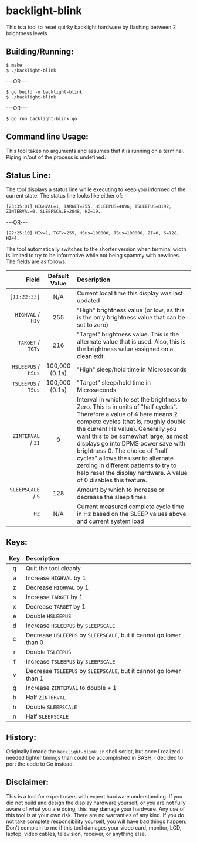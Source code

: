 # backlight-blink
This is a tool to reset quirky backlight hardware by flashing between 2 brightness levels
## Building/Running:

```
$ make
$ ./backlight-blink
```
---OR---

```
$ go build -o backlight-blink
$ ./backlight-blink
```
---OR---

```
$ go run backlight-blink.go
```

## Command line Usage:
This tool takes no arguments and assumes that it is running on a terminal.  Piping in/out of the process is undefined.
## Status Line:
The tool displays a status line while executing to keep you informed of the current state.  The status line looks like either of:

```
[23:35:01] HIGHVAL=1, TARGET=255, HSLEEPUS=4096, TSLEEPUS=8192, ZINTERVAL=0, SLEEPSCALE=2048, HZ=19.
```
---OR---

```
[22:25:10] HIv=1, TGTv=255, HSus=100000, TSus=100000, ZI=0, S=128, HZ=4.
```

The tool automatically switches to the shorter version when terminal width is limited to try to be informative while not being spammy with newlines.
The fields are as follows:

| Field | Default Value | Description |
|---:|:---:|:---|
| `[11:22:33]` | N/A | Current local time this display was last updated |
| `HIGHVAL` / `HIv` | 255 | "High" brightness value (or low, as this is the only brightness value that can be set to zero) |
| `TARGET` / `TGTv` | 216 | "Target" brightness value.  This is the alternate value that is used.  Also, this is the brightness value assigned on a clean exit. |
| `HSLEEPUS` / `HSus` | 100,000 (0.1s) | "High" sleep/hold time in Microseconds |
| `TSLEEPUS` / `TSus` | 100,000 (0.1s) | "Target" sleep/hold time in Microseconds |
| `ZINTERVAL` / `ZI` | 0 | Interval in which to set the brightness to Zero.  This is in units of "half cycles".  Therefore a value of 4 here means 2 compete cycles (that is, roughly double the current Hz value).  Generally you want this to be somewhat large, as most displays go into DPMS power save with brightness 0.  The choice of "half cycles" allows the user to alternate zeroing in different patterns to try to help reset the display hardware.  A value of 0 disables this feature. |
| `SLEEPSCALE` / `S` | 128 | Amount by which to increase or decrease the sleep times |
| `HZ` | N/A | Current measured complete cycle time in Hz based on the SLEEP values above and current system load |

## Keys:

| Key | Description |
|:---:|:---|
| q | Quit the tool cleanly |
| a | Increase `HIGHVAL` by 1 |
| z | Decrease `HIGHVAL` by 1 |
| s | Increase `TARGET` by 1 |
| x | Decrease `TARGET` by 1 |
| e | Double `HSLEEPUS` |
| d | Increase `HSLEEPUS` by `SLEEPSCALE` |
| c | Decrease `HSLEEPUS` by `SLEEPSCALE`, but it cannot go lower than 0 |
| r | Double `TSLEEPUS` |
| f | Increase `TSLEEPUS` by `SLEEPSCALE` |
| v | Decrease `TSLEEPUS` by `SLEEPSCALE`, but it cannot go lower than 1 |
| g | Increase `ZINTERVAL` to double + 1 |
| b | Half `ZINTERVAL` |
| h | Double `SLEEPSCALE` |
| n | Half `SLEEPSCALE` |

## History:
Originally I made the `backlight-blink.sh` shell script, but once I realized I needed tighter timings than could be accomplished in BASH, I decided to port the code to Go instead.
## Disclaimer:
This is a tool for expert users with expert hardware understanding.  If you did not build and design the display hardware yourself, or you are not fully aware of what you are doing, this may damage your hardware.  Any use of this tool is at your own risk.  There are no warranties of any kind.  If you do not take complete responsibility yourself, you will have bad things happen.  Don't complain to me if this tool damages your video card, monitor, LCD, laptop, video cables, television, receiver, or anything else.
